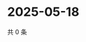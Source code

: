 # 2025-05-18

共 0 条

<!-- BEGIN ZHIHUQUESTIONS -->
<!-- 最后更新时间 Sun May 18 2025 21:19:36 GMT+0800 (China Standard Time) -->

<!-- END ZHIHUQUESTIONS -->
